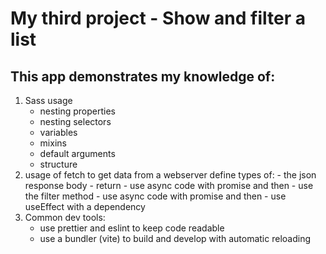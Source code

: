 # My third project - Show and filter a list

## This app demonstrates my knowledge of:

1. Sass usage
   - nesting properties
   - nesting selectors
   - variables
   - mixins
   - default arguments
   - structure
2. usage of fetch to get data from a webserver
   define types of: - the json response body - return - use async code with promise and then - use the filter method - use async code with promise and then - use useEffect with a dependency
3. Common dev tools:
   - use prettier and eslint to keep code readable
   - use a bundler (vite) to build and develop with automatic reloading

